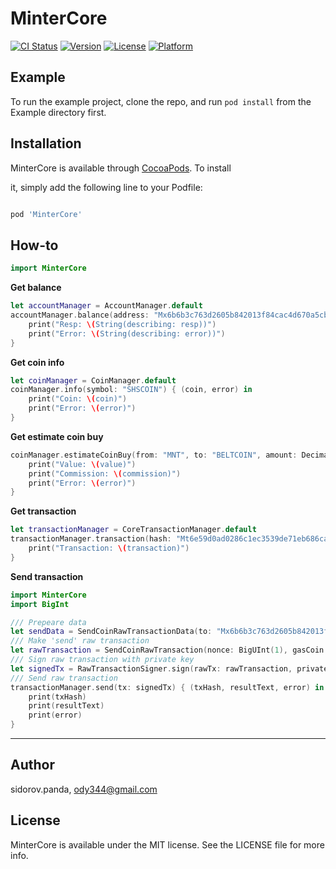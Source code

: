 # MinterCore

[![CI Status](http://img.shields.io/travis/MinterTeam/minter-ios-core.svg?style=flat)](https://travis-ci.org/MinterTeam/minter-ios-core)
[![Version](https://img.shields.io/cocoapods/v/MinterCore.svg?style=flat)](http://cocoapods.org/pods/MinterCore)
[![License](https://img.shields.io/cocoapods/l/MinterCore.svg?style=flat)](http://cocoapods.org/pods/MinterCore)
[![Platform](https://img.shields.io/cocoapods/p/MinterCore.svg?style=flat)](http://cocoapods.org/pods/MinterCore)

## Example

To run the example project, clone the repo, and run `pod install` from the Example directory first.

## Installation


MinterCore is available through [CocoaPods](http://cocoapods.org). To install

it, simply add the following line to your Podfile:


```ruby

pod 'MinterCore'

```

## How-to

```swift
import MinterCore
```

**Get balance**
```swift
let accountManager = AccountManager.default
accountManager.balance(address: "Mx6b6b3c763d2605b842013f84cac4d670a5cb463d") { (resp, error) in
	print("Resp: \(String(describing: resp))")
	print("Error: \(String(describing: error))")
}
```
**Get coin info**
```swift
let coinManager = CoinManager.default
coinManager.info(symbol: "SHSCOIN") { (coin, error) in
	print("Coin: \(coin)")
	print("Error: \(error)")
}
```

**Get estimate coin buy**
```swift
coinManager.estimateCoinBuy(from: "MNT", to: "BELTCOIN", amount: Decimal(string: "10000000000000")!) { (value, commission, error) in
	print("Value: \(value)")
	print("Commission: \(commission)")
	print("Error: \(error)")
}
```

**Get transaction**
```swift
let transactionManager = CoreTransactionManager.default
transactionManager.transaction(hash: "Mt6e59d0ad0286c1ec3539de71eb686cad42e7c741") { (transaction, error) in
	print("Transaction: \(transaction)")
}
```

**Send transaction**
```swift
import MinterCore
import BigInt
```
```swift
/// Prepeare data
let sendData = SendCoinRawTransactionData(to: "Mx6b6b3c763d2605b842013f84cac4d670a5cb463d", value: BigUInt(decimal: 1 * TransactionCoinFactorDecimal)!, coin: "MNT").encode()
/// Make 'send' raw transaction
let rawTransaction = SendCoinRawTransaction(nonce: BigUInt(1), gasCoin: "MNT", data: sendData!)
/// Sign raw transaction with private key
let signedTx = RawTransactionSigner.sign(rawTx: rawTransaction, privateKey: "8da1c947b489399a5b07b6bd3d9bb41f7647bb01a28303431b6993a8092f0bed")!
/// Send raw transaction
transactionManager.send(tx: signedTx) { (txHash, resultText, error) in
	print(txHash)
	print(resultText)
	print(error)
}
```

****

## Author

sidorov.panda, ody344@gmail.com


## License


MinterCore is available under the MIT license. See the LICENSE file for more info.
